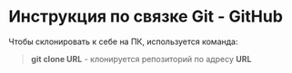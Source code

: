 # Инструкция по связке Git - GitHub

Чтобы склонировать к себе на ПК, используется команда:
> **git clone URL** - клонируется репозиторий по адресу **URL**